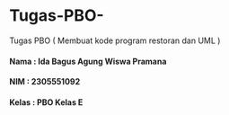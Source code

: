 # Tugas-PBO-
Tugas PBO ( Membuat kode program restoran dan UML )


#### Nama : Ida Bagus Agung Wiswa Pramana 
#### NIM : 2305551092
#### Kelas : PBO Kelas E  
